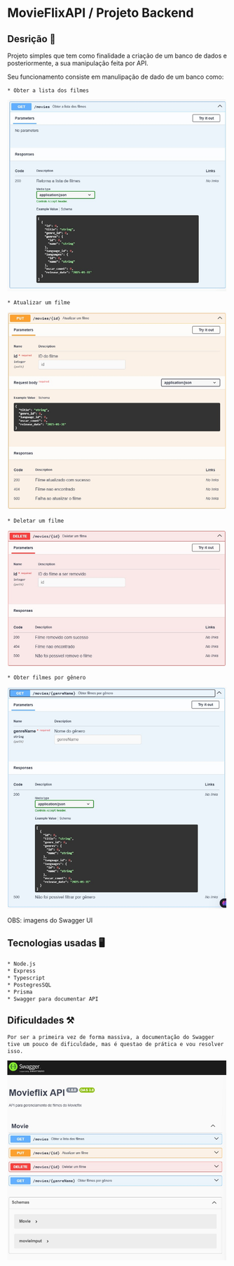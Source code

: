 # MovieFlixAPI / Projeto Backend

## Desrição 📝
Projeto simples que tem como finalidade a criação de um banco de dados e posteriormente, a sua manipulação feita por API.

Seu funcionamento consiste em manulipação de dado de um banco como:

    * Obter a lista dos filmes
<img src="./src/img/get.jpg" alt="lista de filmes" width="500"> 
 
    * Atualizar um filme
<img src="./src/img/put.jpg" alt="atualizando filmes" width="500"> 

    * Deletar um filme
<img src="./src/img/delete.jpg" alt="deletando filmes" width="500">  

    * Obter filmes por gênero
<img src="./src/img/get2.jpg" alt="selecionando por gênero" width="500">  

 

OBS: imagens do Swagger UI

## Tecnologias usadas 🖥️
    * Node.js
    * Express
    * Typescript
    * PostegresSQL
    * Prisma
    * Swagger para documentar API 

## Dificuldades ⚒️
    Por ser a primeira vez de forma massiva, a documentação do Swagger tive um pouco de dificuldade, mas é questao de prática e vou resolver isso.

 
<img src="./src/img/swagger.jpg" alt="Tela inicial" width="500"> 